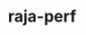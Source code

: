 ---
title: "raja-perf"
layout: cache
categories: [package, develop-2025-02-23]
meta: {"compilers": ["gcc@=7.5.0"], "num_specs": 1, "num_specs_by_stack": {"radiuss": 1, "root": 1}, "oss": ["ubuntu18.04"], "platforms": ["linux"], "stacks": ["radiuss", "root"], "targets": ["x86_64_v3"], "versions": ["2024.07.0"]}
spec_details: [{"compiler": "gcc@=7.5.0", "hash": "6ez7g6g57vnqbpf7iwvkth7a6gotopq2", "os": "ubuntu18.04", "platform": "linux", "size": "-", "stacks": ["radiuss", "root"], "tarball": "https://binaries.spack.io/develop-2025-02-23/build_cache/linux-ubuntu18.04-x86_64_v3/gcc-7.5.0/raja-perf-2024.07.0/linux-ubuntu18.04-x86_64_v3-gcc-7.5.0-raja-perf-2024.07.0-6ez7g6g57vnqbpf7iwvkth7a6gotopq2.spack", "target": "x86_64_v3", "variants": ["build_system=cmake", "build_type=Release", "~caliper", "~cuda", "generator=make", "~ipo", "~mpi", "~omptarget", "~omptask", "~openmp", "~rocm", "~shared", "~sycl", "tests=basic"], "versions": ["2024.07.0"]}]
---